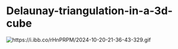 # Delaunay-triangulation-in-a-3d-cube
![https://i.ibb.co/rHnPRPM/2024-10-20-21-36-43-329.gif ](123123)
